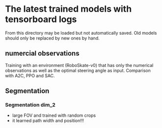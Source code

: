 # The latest trained models with tensorboard logs
From this directory may be loaded but not automatically saved. Old models should only be replaced by new ones by hand.


## numercial observations
Training with an environment (RoboSkate-v0) that has only the numerical observations as well as the optimal steering angle as input. Comparison with A2C, PPO and SAC. 



## Segmentation

### Segmentation dim_2
- large FOV and trained with random crops
- it learned path width and position!!!
